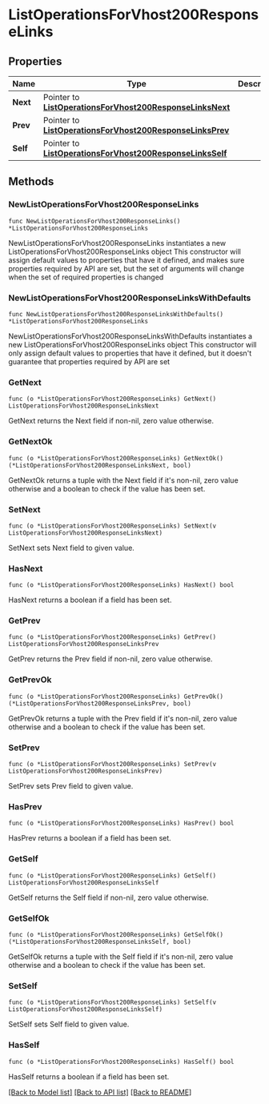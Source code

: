 # ListOperationsForVhost200ResponseLinks

## Properties

Name | Type | Description | Notes
------------ | ------------- | ------------- | -------------
**Next** | Pointer to [**ListOperationsForVhost200ResponseLinksNext**](ListOperationsForVhost200ResponseLinksNext.md) |  | [optional] 
**Prev** | Pointer to [**ListOperationsForVhost200ResponseLinksPrev**](ListOperationsForVhost200ResponseLinksPrev.md) |  | [optional] 
**Self** | Pointer to [**ListOperationsForVhost200ResponseLinksSelf**](ListOperationsForVhost200ResponseLinksSelf.md) |  | [optional] 

## Methods

### NewListOperationsForVhost200ResponseLinks

`func NewListOperationsForVhost200ResponseLinks() *ListOperationsForVhost200ResponseLinks`

NewListOperationsForVhost200ResponseLinks instantiates a new ListOperationsForVhost200ResponseLinks object
This constructor will assign default values to properties that have it defined,
and makes sure properties required by API are set, but the set of arguments
will change when the set of required properties is changed

### NewListOperationsForVhost200ResponseLinksWithDefaults

`func NewListOperationsForVhost200ResponseLinksWithDefaults() *ListOperationsForVhost200ResponseLinks`

NewListOperationsForVhost200ResponseLinksWithDefaults instantiates a new ListOperationsForVhost200ResponseLinks object
This constructor will only assign default values to properties that have it defined,
but it doesn't guarantee that properties required by API are set

### GetNext

`func (o *ListOperationsForVhost200ResponseLinks) GetNext() ListOperationsForVhost200ResponseLinksNext`

GetNext returns the Next field if non-nil, zero value otherwise.

### GetNextOk

`func (o *ListOperationsForVhost200ResponseLinks) GetNextOk() (*ListOperationsForVhost200ResponseLinksNext, bool)`

GetNextOk returns a tuple with the Next field if it's non-nil, zero value otherwise
and a boolean to check if the value has been set.

### SetNext

`func (o *ListOperationsForVhost200ResponseLinks) SetNext(v ListOperationsForVhost200ResponseLinksNext)`

SetNext sets Next field to given value.

### HasNext

`func (o *ListOperationsForVhost200ResponseLinks) HasNext() bool`

HasNext returns a boolean if a field has been set.

### GetPrev

`func (o *ListOperationsForVhost200ResponseLinks) GetPrev() ListOperationsForVhost200ResponseLinksPrev`

GetPrev returns the Prev field if non-nil, zero value otherwise.

### GetPrevOk

`func (o *ListOperationsForVhost200ResponseLinks) GetPrevOk() (*ListOperationsForVhost200ResponseLinksPrev, bool)`

GetPrevOk returns a tuple with the Prev field if it's non-nil, zero value otherwise
and a boolean to check if the value has been set.

### SetPrev

`func (o *ListOperationsForVhost200ResponseLinks) SetPrev(v ListOperationsForVhost200ResponseLinksPrev)`

SetPrev sets Prev field to given value.

### HasPrev

`func (o *ListOperationsForVhost200ResponseLinks) HasPrev() bool`

HasPrev returns a boolean if a field has been set.

### GetSelf

`func (o *ListOperationsForVhost200ResponseLinks) GetSelf() ListOperationsForVhost200ResponseLinksSelf`

GetSelf returns the Self field if non-nil, zero value otherwise.

### GetSelfOk

`func (o *ListOperationsForVhost200ResponseLinks) GetSelfOk() (*ListOperationsForVhost200ResponseLinksSelf, bool)`

GetSelfOk returns a tuple with the Self field if it's non-nil, zero value otherwise
and a boolean to check if the value has been set.

### SetSelf

`func (o *ListOperationsForVhost200ResponseLinks) SetSelf(v ListOperationsForVhost200ResponseLinksSelf)`

SetSelf sets Self field to given value.

### HasSelf

`func (o *ListOperationsForVhost200ResponseLinks) HasSelf() bool`

HasSelf returns a boolean if a field has been set.


[[Back to Model list]](../README.md#documentation-for-models) [[Back to API list]](../README.md#documentation-for-api-endpoints) [[Back to README]](../README.md)


